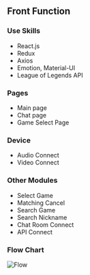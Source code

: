 ﻿## Front Function

### Use Skills
+ React.js
+ Redux
+ Axios
+ Emotion, Material-UI
+ League of Legends API

### Pages
+ Main page
+ Chat page
+ Game Select Page

### Device
+ Audio Connect
+ Video Connect

### Other Modules
+ Select Game
+ Matching Cancel
+ Search Game
+ Search Nickname
+ Chat Room Connect
+ API Connect

### Flow Chart
![Flow](https://s3.us-west-2.amazonaws.com/secure.notion-static.com/1d112af3-58ff-4325-bacd-63c4cc1ddd42/Flow_chart_01.png?X-Amz-Algorithm=AWS4-HMAC-SHA256&X-Amz-Credential=AKIAT73L2G45O3KS52Y5%2F20210522%2Fus-west-2%2Fs3%2Faws4_request&X-Amz-Date=20210522T192951Z&X-Amz-Expires=86400&X-Amz-Signature=18b7f6b48dcb716cae8732018e678a9f7107539750dd491abea00f4aa28dbc6e&X-Amz-SignedHeaders=host&response-content-disposition=filename%20%3D%22Flow_chart_01.png%22)